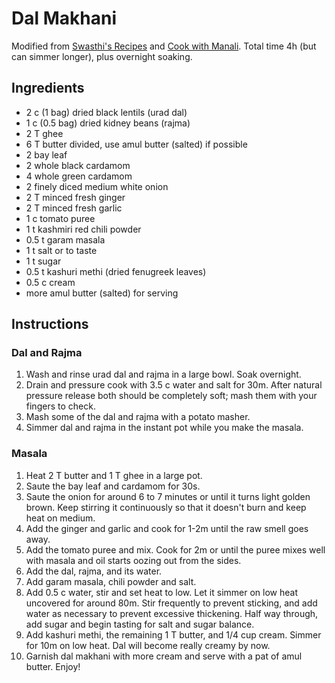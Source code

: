 # Dal Makhani

Modified from [Swasthi's Recipes](https://www.indianhealthyrecipes.com/dal-makhani-recipe/#h-ingredients-substitutes) and [Cook with Manali](https://www.cookwithmanali.com/dal-makhani/). Total time 4h (but can simmer longer), plus overnight soaking.

## Ingredients

* 2 c (1 bag) dried black lentils (urad dal)
* 1 c (0.5 bag) dried kidney beans (rajma)
* 2 T ghee
* 6 T butter divided, use amul butter (salted) if possible
* 2 bay leaf
* 2 whole black cardamom
* 4 whole green cardamom
* 2 finely diced medium white onion
* 2 T minced fresh ginger
* 2 T minced fresh garlic
* 1 c tomato puree
* 1 t kashmiri red chili powder
* 0.5 t garam masala
* 1 t salt or to taste
* 1 t sugar
* 0.5 t kashuri methi (dried fenugreek leaves)
* 0.5 c cream
* more amul butter (salted) for serving

## Instructions

### Dal and Rajma

1.  Wash and rinse urad dal and rajma in a large bowl. Soak overnight.
1.  Drain and pressure cook with 3.5 c water and salt for 30m. After natural pressure release both should be completely soft; mash them with your fingers to check.
1.  Mash some of the dal and rajma with a potato masher.
1.  Simmer dal and rajma in the instant pot while you make the masala.

### Masala

1.  Heat 2 T butter and 1 T ghee in a large pot.
1.  Saute the bay leaf and cardamom for 30s.
1.  Saute the onion for around 6 to 7 minutes or until it turns light golden brown. Keep stirring it continuously so that it doesn't burn and keep heat on medium.
1.  Add the ginger and garlic and cook for 1-2m until the raw smell goes away.
1.  Add the tomato puree and mix. Cook for 2m or until the puree mixes well with masala and oil starts oozing out from the sides.
1.  Add the dal, rajma, and its water.
1.  Add garam masala, chili powder and salt.
1.  Add 0.5 c water, stir and set heat to low. Let it simmer on low heat uncovered for around 80m. Stir frequently to prevent sticking, and add water as necessary to prevent excessive thickening. Half way through, add sugar and begin tasting for salt and sugar balance.
1.  Add kashuri methi, the remaining 1 T butter, and 1/4 cup cream. Simmer for 10m on low heat. Dal will become really creamy by now.
1.  Garnish dal makhani with more cream and serve with a pat of amul butter. Enjoy!
